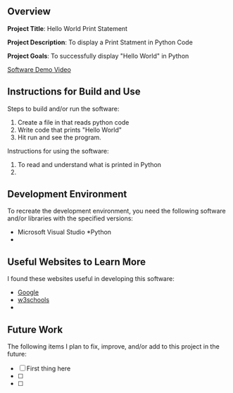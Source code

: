 ## Overview

**Project Title**: Hello World Print Statement

**Project Description**: To display a Print Statment in Python Code

**Project Goals**: To successfully display "Hello World" in Python

[Software Demo Video](https://www.youtube.com/shorts/EoX_KxJP-i8)

## Instructions for Build and Use

Steps to build and/or run the software:

1. Create a file in that reads python code
2. Write code that prints "Hello World"
3. Hit run and see the program. 

Instructions for using the software:

1. To read and understand what is printed in Python
2.

## Development Environment 

To recreate the development environment, you need the following software and/or libraries with the specified versions:

* Microsoft Visual Studio
*Python
*

## Useful Websites to Learn More

I found these websites useful in developing this software:

* [Google](google.com)
* [w3schools](w3schools.com)
*

## Future Work

The following items I plan to fix, improve, and/or add to this project in the future:

* [ ] First thing here
* [ ]
* [ ]